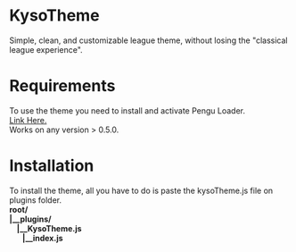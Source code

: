 # KysoTheme
Simple, clean, and customizable league theme, without losing the "classical league experience".

# Requirements
<p>To use the theme you need to install and activate Pengu Loader.<br> 
<a href="https://pengu.lol">Link Here.</a><br>
Works on any version > 0.5.0.<p>

# Installation
<p>To install the theme, all you have to do is paste the kysoTheme.js file on plugins folder.<br>
<strong>root/<br>
|__plugins/<br>
&nbsp;&nbsp;&nbsp;&nbsp;|__KysoTheme.js<br>
&nbsp;&nbsp;&nbsp;&nbsp;&nbsp;&nbsp;&nbsp;|__index.js<p></strong>  
